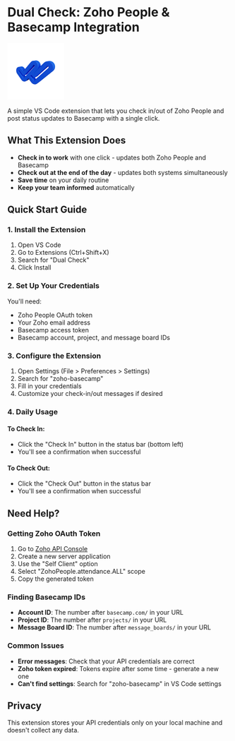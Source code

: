 # Dual Check: Zoho People & Basecamp Integration

<img src="images/icon.png" width="128" height="128" alt="Dual Check icon">

A simple VS Code extension that lets you check in/out of Zoho People and post status updates to Basecamp with a single click.

## What This Extension Does

- **Check in to work** with one click - updates both Zoho People and Basecamp
- **Check out at the end of the day** - updates both systems simultaneously
- **Save time** on your daily routine
- **Keep your team informed** automatically

## Quick Start Guide

### 1. Install the Extension

1. Open VS Code
2. Go to Extensions (Ctrl+Shift+X)
3. Search for "Dual Check"
4. Click Install

### 2. Set Up Your Credentials

You'll need:

- Zoho People OAuth token
- Your Zoho email address
- Basecamp access token
- Basecamp account, project, and message board IDs

### 3. Configure the Extension

1. Open Settings (File > Preferences > Settings)
2. Search for "zoho-basecamp"
3. Fill in your credentials
4. Customize your check-in/out messages if desired

### 4. Daily Usage

#### To Check In:

- Click the "Check In" button in the status bar (bottom left)
- You'll see a confirmation when successful

#### To Check Out:

- Click the "Check Out" button in the status bar
- You'll see a confirmation when successful

## Need Help?

### Getting Zoho OAuth Token

1. Go to [Zoho API Console](https://api-console.zoho.com/)
2. Create a new server application
3. Use the "Self Client" option
4. Select "ZohoPeople.attendance.ALL" scope
5. Copy the generated token

### Finding Basecamp IDs

- **Account ID**: The number after `basecamp.com/` in your URL
- **Project ID**: The number after `projects/` in your URL
- **Message Board ID**: The number after `message_boards/` in your URL

### Common Issues

- **Error messages**: Check that your API credentials are correct
- **Zoho token expired**: Tokens expire after some time - generate a new one
- **Can't find settings**: Search for "zoho-basecamp" in VS Code settings

## Privacy

This extension stores your API credentials only on your local machine and doesn't collect any data.
